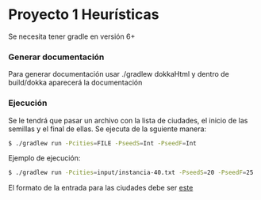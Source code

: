 # Proyecto 1 Heurísticas

Se necesita tener gradle en versión 6+

### Generar documentación
Para generar documentación usar ./gradlew dokkaHtml y dentro de build/dokka aparecerá la documentación

### Ejecución
Se le tendrá que pasar un archivo con la lista de ciudades, el inicio de las semillas y el final de ellas. Se ejecuta de la
sguiente manera:

```bash
$ ./gradlew run -Pcities=FILE -PseedS=Int -PseedF=Int
```

Ejemplo de ejecución:
```bash
$ ./gradlew run -Pcities=input/instancia-40.txt -PseedS=20 -PseedF=25
```

El formato de la entrada para las ciudades debe ser [este](samples/input/40-cities.txt) 
